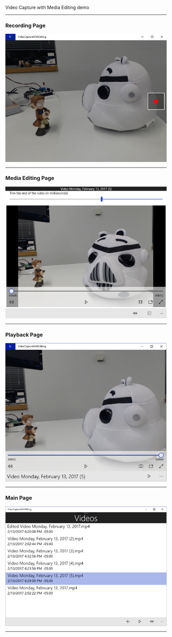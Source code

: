 Video Capture with Media Editing demo

--- 

### Recording Page

![alt tag](Screenshots/RecordingPage.png)


---

### Media Editing Page

![alt tag](Screenshots/EditingPage.png)


--- 

### Playback Page

![alt tag](Screenshots/PlaybackPage.png)


--- 

### Main Page

![alt tag](Screenshots/MainPage.png)


--- 
